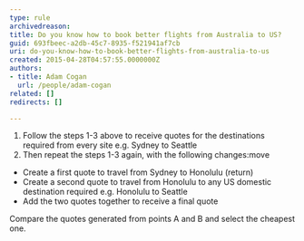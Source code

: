 ```yaml
---
type: rule
archivedreason: 
title: Do you know how to book better flights from Australia to US?
guid: 693fbeec-a2db-45c7-8935-f521941af7cb
uri: do-you-know-how-to-book-better-flights-from-australia-to-us
created: 2015-04-28T04:57:55.0000000Z
authors:
- title: Adam Cogan
  url: /people/adam-cogan
related: []
redirects: []

---
```


1. Follow the steps 1-3 above to receive quotes for the destinations required from every site e.g. Sydney to Seattle
2. Then repeat the steps 1-3 again, with the following changes:move


* Create a first quote to travel from Sydney to Honolulu (return)
* Create a second quote to travel from Honolulu to any US domestic destination required
e.g. Honolulu to Seattle
* Add the two quotes together to receive a final quote


Compare the quotes generated from points A and B and select the cheapest one.


<!--endintro-->
